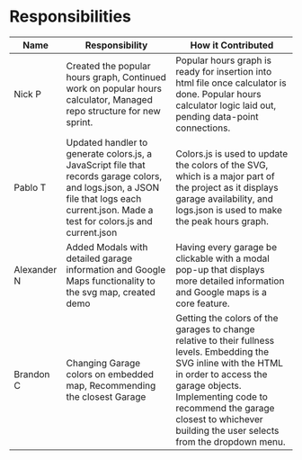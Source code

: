 Responsibilities
==

| Name | Responsibility | How it Contributed |
|----|------------|--------|
| Nick P | Created the popular hours graph, Continued work on popular hours calculator, Managed repo structure for new sprint. | Popular hours graph is ready for insertion into html file once calculator is done. Popular hours calculator logic laid out, pending data-point connections. |
| Pablo T | Updated handler to generate colors.js, a JavaScript file that records garage colors, and logs.json, a JSON file that logs each current.json. Made a test for colors.js and current.json| Colors.js is used to update the colors of the SVG, which is a major part of the project as it displays garage availability, and logs.json is used to make the peak hours graph. |
| Alexander N | Added Modals with detailed garage information and Google Maps functionality to the svg map, created demo | Having every garage be clickable with a modal pop-up that displays more detailed information and Google maps is a core feature. |
| Brandon C | Changing Garage colors on embedded map, Recommending the closest Garage | Getting the colors of the garages to change relative to their fullness levels. Embedding the SVG inline with the HTML in order to access the garage objects. Implementing code to recommend the garage closest to whichever building the user selects from the dropdown menu. |
